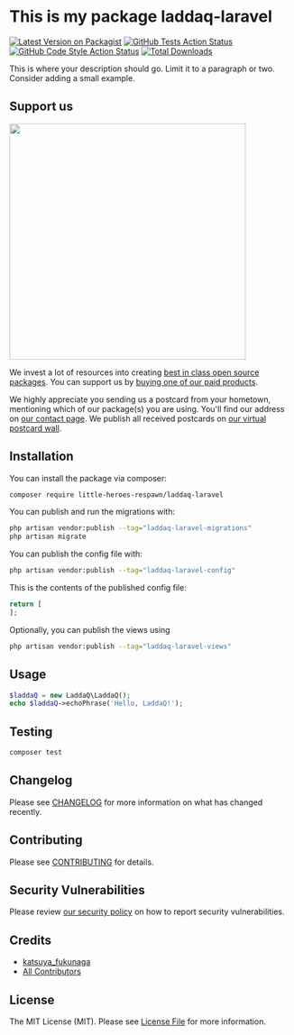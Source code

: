 # This is my package laddaq-laravel

[![Latest Version on Packagist](https://img.shields.io/packagist/v/little-heroes-respawn/laddaq-laravel.svg?style=flat-square)](https://packagist.org/packages/little-heroes-respawn/laddaq-laravel)
[![GitHub Tests Action Status](https://img.shields.io/github/actions/workflow/status/little-heroes-respawn/laddaq-laravel/run-tests.yml?branch=main&label=tests&style=flat-square)](https://github.com/little-heroes-respawn/laddaq-laravel/actions?query=workflow%3Arun-tests+branch%3Amain)
[![GitHub Code Style Action Status](https://img.shields.io/github/actions/workflow/status/little-heroes-respawn/laddaq-laravel/fix-php-code-style-issues.yml?branch=main&label=code%20style&style=flat-square)](https://github.com/little-heroes-respawn/laddaq-laravel/actions?query=workflow%3A"Fix+PHP+code+style+issues"+branch%3Amain)
[![Total Downloads](https://img.shields.io/packagist/dt/little-heroes-respawn/laddaq-laravel.svg?style=flat-square)](https://packagist.org/packages/little-heroes-respawn/laddaq-laravel)

This is where your description should go. Limit it to a paragraph or two. Consider adding a small example.

## Support us

[<img src="https://github-ads.s3.eu-central-1.amazonaws.com/laddaq-laravel.jpg?t=1" width="419px" />](https://spatie.be/github-ad-click/laddaq-laravel)

We invest a lot of resources into creating [best in class open source packages](https://spatie.be/open-source). You can support us by [buying one of our paid products](https://spatie.be/open-source/support-us).

We highly appreciate you sending us a postcard from your hometown, mentioning which of our package(s) you are using. You'll find our address on [our contact page](https://spatie.be/about-us). We publish all received postcards on [our virtual postcard wall](https://spatie.be/open-source/postcards).

## Installation

You can install the package via composer:

```bash
composer require little-heroes-respawn/laddaq-laravel
```

You can publish and run the migrations with:

```bash
php artisan vendor:publish --tag="laddaq-laravel-migrations"
php artisan migrate
```

You can publish the config file with:

```bash
php artisan vendor:publish --tag="laddaq-laravel-config"
```

This is the contents of the published config file:

```php
return [
];
```

Optionally, you can publish the views using

```bash
php artisan vendor:publish --tag="laddaq-laravel-views"
```

## Usage

```php
$laddaQ = new LaddaQ\LaddaQ();
echo $laddaQ->echoPhrase('Hello, LaddaQ!');
```

## Testing

```bash
composer test
```

## Changelog

Please see [CHANGELOG](CHANGELOG.md) for more information on what has changed recently.

## Contributing

Please see [CONTRIBUTING](CONTRIBUTING.md) for details.

## Security Vulnerabilities

Please review [our security policy](../../security/policy) on how to report security vulnerabilities.

## Credits

- [katsuya_fukunaga](https://github.com/LITTLE-HEROES-RESPAWN)
- [All Contributors](../../contributors)

## License

The MIT License (MIT). Please see [License File](LICENSE.md) for more information.

